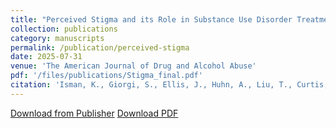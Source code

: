```yaml
---
title: "Perceived Stigma and its Role in Substance Use Disorder Treatment Completion"
collection: publications
category: manuscripts
permalink: /publication/perceived-stigma
date: 2025-07-31
venue: 'The American Journal of Drug and Alcohol Abuse'
pdf: '/files/publications/Stigma_final.pdf'
citation: 'Isman, K., Giorgi, S., Ellis, J., Huhn, A., Liu, T., Curtis, B. (2025). &quot;Perceived Stigma and its Role in Substance Use  Disorder Treatment Completion&quot; <i>The American Journal on Drug Abuse</i>.'
---
```

[Download from Publisher](https://www.tandfonline.com/doi/abs/10.1080/00952990.2025.2528778) [Download PDF](/files/publications/Stigma_final.pdf)
